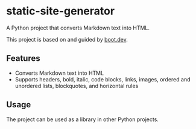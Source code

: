 # static-site-generator

A Python project that converts Markdown text into HTML.

This project is based on and guided by [boot.dev](https://boot.dev).

## Features

- Converts Markdown text into HTML
- Supports headers, bold, italic, code blocks, links, images, ordered and unordered lists, blockquotes, and horizontal rules

## Usage

The project can be used as a library in other Python projects.

